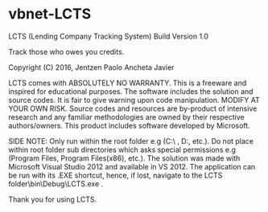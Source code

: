 # vbnet-LCTS

LCTS (Lending Company Tracking System)
Build Version 1.0

Track those who owes you credits.

Copyright (C) 2016, Jentzen Paolo Ancheta Javier

LCTS comes with ABSOLUTELY NO WARRANTY.
This is a freeware and inspired for educational purposes.
The software includes the solution and source codes. It is fair to give warning upon code manipulation. MODIFY AT YOUR OWN RISK.
Source codes and resources are by-product of intensive research and any familiar methodologies are owned by their respective 
authors/owners.
This product includes software developed by Microsoft.

SIDE NOTE:
Only run within the root folder e.g (C:\ , D:\, etc.).
Do not place within root folder sub directories which asks special permissions e.g (Program Files, Program Files(x86), etc.).
The solution was made with Microsoft Visual Studio 2012 and available in VS 2012. The application can be run with its .EXE shortcut, 
hence, if lost, navigate to the LCTS folder\bin\Debug\LCTS.exe .

Thank you for using LCTS.
